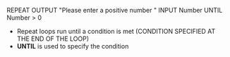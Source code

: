 REPEAT 
	OUTPUT "Please enter a positive number " 
	INPUT Number 
UNTIL Number > 0

- Repeat loops run until a condition is met (CONDITION SPECIFIED AT THE END OF THE LOOP)
- **UNTIL** is used to specify the condition
